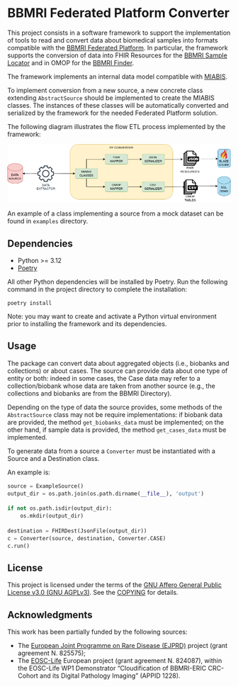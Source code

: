 # BBMRI Federated Platform Converter

This project consists in a software framework to support the implementation of
tools to read and convert data about biomedical samples into formats compatible
with the [BBMRI Federated
Platform](https://www.bbmri-eric.eu/federated-platform/). In particular, the
framework supports the conversion of data into FHIR Resources for the [BBMRI
Sample Locator](https://locator.bbmri-eric.eu/) and in OMOP for the [BBMRI
Finder](https://finder.bbmri-eric.eu/).

The framework implements an internal data model compatible with [MIABIS](https://github.com/BBMRI-ERIC/miabis).

To implement conversion from a new source, a new concrete class extending
`AbstractSource` should be implemented to create the MIABIS classes. The
instances of these classes will be automatically converted and serialized by
the framework for the needed Federated Platform solution.

The following diagram illustrates the flow ETL process implemented by the framework:

![ETL PROCESS](images/etl_process.png)

An example of a class implementing a source from a mock dataset can be found in
`examples` directory.

## Dependencies

* Python >= 3.12
* [Poetry](https://python-poetry.org/)

All other Python dependencies will be installed by Poetry. Run the following
command in the project directory to complete the installation:

```commandline
poetry install
```

Note: you may want to create and activate a Python virtual environment prior to
installing the framework and its dependencies.

## Usage

The package can convert data about aggregated objects (i.e., biobanks and collections) or about cases.
The source can provide data about one type of entity or both: indeed in some cases, the Case data may refer to a
collection/biobank whose data are taken from another source (e.g., the collections and biobanks are from the
BBMRI Directory).

Depending on the type of data the source provides, some methods of the `AbstractSource`
class may not be require implementations: if biobank data are provided, the
method `get_biobanks_data` must be implemented; on the other hand, if sample
data is provided, the method `get_cases_data` must be implemented.

To generate data from a source a `Converter` must be instantiated with a Source and a Destination class.

An example is:

```python
source = ExampleSource()
output_dir = os.path.join(os.path.dirname(__file__), 'output')

if not os.path.isdir(output_dir):
    os.mkdir(output_dir)

destination = FHIRDest(JsonFile(output_dir))
c = Converter(source, destination, Converter.CASE)
c.run()
```

## License

This project is licensed under the terms of the [GNU Affero General Public
License v3.0 (GNU AGPLv3)](https://www.gnu.org/licenses/agpl-3.0.en.html). See the [COPYING](COPYING) for details.

## Acknowledgments

This work has been partially funded by the following sources:
* The [European Joint Programme on Rare Disease (EJPRD)](https://www.ejprarediseases.org/) project (grant agreement N. 825575);
* The [EOSC-Life](https://www.eosc-life.eu/) European project (grant agreement N. 824087), within the EOSC-Life WP1 Demonstrator “Cloudification of BBMRI-ERIC CRC-Cohort and its Digital Pathology Imaging” (APPID 1228).

